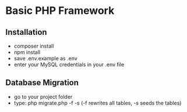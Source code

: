 # Basic PHP Framework

## Installation
- composer install
- npm install
- save .env.example as .env
- enter your MySQL credentials in your .env file

## Database Migration
- go to your project folder
- type: php migrate.php -f -s (-f rewrites all tables, -s seeds the tables)
